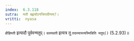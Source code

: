 ```yaml
---
index:  6.3.118
sutra:  मतौ बह्वचोऽनजिरादीनाम्?।
vritti:  nyasa
---
```


`व्रीहिमती` इत्यादौ पूर्ववन्मतुप्। `वलयवती` इत्यत्र तु `तदस्यास्त्यस्मिन्निति मतुप्()` (5.2.93)॥
